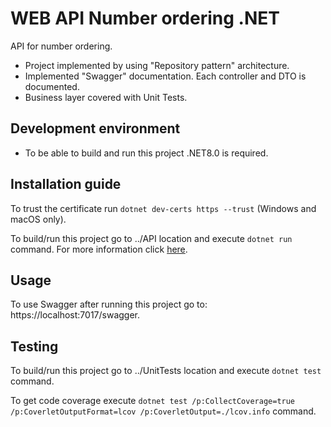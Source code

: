 
# WEB API Number ordering .NET

API for number ordering.

* Project implemented by using "Repository pattern" architecture.
* Implemented "Swagger" documentation. Each controller and DTO is documented.
* Business layer covered with Unit Tests.

## Development environment

* To be able to build and run this project .NET8.0 is required.

## Installation guide

To trust the certificate run `dotnet dev-certs https --trust` (Windows and macOS only).

To build/run this project go to ../API location and execute
`dotnet run` command. For more information click [here](https://learn.microsoft.com/en-us/dotnet/core/tools/dotnet-run).

## Usage

To use Swagger after running this project go to:
https://localhost:7017/swagger.

## Testing

To build/run this project go to ../UnitTests location and execute
`dotnet test` command.

To get code coverage execute
`dotnet test /p:CollectCoverage=true /p:CoverletOutputFormat=lcov /p:CoverletOutput=./lcov.info` command.